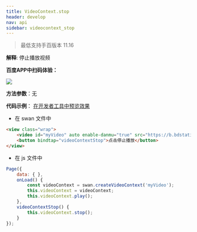 ```yaml
---
title: VideoContext.stop
header: develop
nav: api
sidebar: videocontext_stop
---
```



> 最低支持手百版本 11.16

**解释**: 停止播放视频

**百度APP中扫码体验：**

<img src="https://b.bdstatic.com/miniapp/assets/images/doc_demo/fragment_VideoContextStop.png"  class="demo-qrcode-image" />

**方法参数**：无

**代码示例**：
<a href="swanide://fragment/b33d81ef52bfd06e1200edc291ec389f1574006511409" title="在开发者工具中预览效果" target="_self">在开发者工具中预览效果</a>

* 在 swan 文件中

```html
<view class="wrap">
    <video id="myVideo" auto enable-danmu="true" src="https://b.bdstatic.com/swan-temp/940fe716b0eaad38f47b209d61657490.mp4"></video>
    <button bindtap="videoContextStop">点击停止播放</button>
</view>
```

* 在 js 文件中

```js
Page({
    data: { },
    onLoad() {
        const videoContext = swan.createVideoContext('myVideo');
        this.videoContext = videoContext;
        this.videoContext.play();
    },
    videoContextStop() {
        this.videoContext.stop();
    }
});
```
